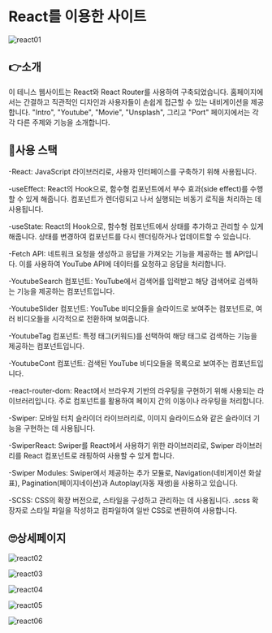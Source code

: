 
# React를 이용한 사이트
![react01](https://github.com/hyeonbeen97/site-react01/assets/125417850/fc5c24f7-c171-4c37-932e-6cd4803b9246)

## 👉소개
이 테니스 웹사이트는 React와 React Router를 사용하여 구축되었습니다. 홈페이지에서는 간결하고 직관적인 디자인과 사용자들이 손쉽게 접근할 수 있는 내비게이션을 제공합니다. "Intro", "Youtube", "Movie", "Unsplash", 그리고 "Port" 페이지에서는 각각 다른 주제와 기능을 소개합니다.
## 🔑사용 스택
 -React: JavaScript 라이브러리로, 사용자 인터페이스를 구축하기 위해 사용됩니다.
 
 -useEffect: React의 Hook으로, 함수형 컴포넌트에서 부수 효과(side effect)를 수행할 수 있게 해줍니다. 컴포넌트가 렌더링되고 나서 실행되는 비동기 로직을 처리하는 데 사용됩니다.
 
 -useState: React의 Hook으로, 함수형 컴포넌트에서 상태를 추가하고 관리할 수 있게 해줍니다. 상태를 변경하여 컴포넌트를 다시 렌더링하거나 업데이트할 수 있습니다.
 
 -Fetch API: 네트워크 요청을 생성하고 응답을 가져오는 기능을 제공하는 웹 API입니다. 이를 사용하여 YouTube API에 데이터를 요청하고 응답을 처리합니다.

 -YoutubeSearch 컴포넌트: YouTube에서 검색어를 입력받고 해당 검색어로 검색하는 기능을 제공하는 컴포넌트입니다.
 
 -YoutubeSlider 컴포넌트: YouTube 비디오들을 슬라이드로 보여주는 컴포넌트로, 여러 비디오들을 시각적으로 전환하며 보여줍니다.
 
 -YoutubeTag 컴포넌트: 특정 태그(키워드)를 선택하여 해당 태그로 검색하는 기능을 제공하는 컴포넌트입니다.
 
 -YoutubeCont 컴포넌트: 검색된 YouTube 비디오들을 목록으로 보여주는 컴포넌트입니다.
 
 -react-router-dom: React에서 브라우저 기반의 라우팅을 구현하기 위해 사용되는 라이브러리입니다. 주로 <Link> 컴포넌트를 활용하여 페이지 간의 이동이나 라우팅을 처리합니다.
 
 -Swiper: 모바일 터치 슬라이더 라이브러리로, 이미지 슬라이드쇼와 같은 슬라이더 기능을 구현하는 데 사용됩니다.
 
 -SwiperReact: Swiper를 React에서 사용하기 위한 라이브러리로, Swiper 라이브러리를 React 컴포넌트로 래핑하여 사용할 수 있게 합니다.
 
 -Swiper Modules: Swiper에서 제공하는 추가 모듈로, Navigation(네비게이션 화살표), Pagination(페이지네이션)과 Autoplay(자동 재생)을 사용하고 있습니다.
 
 -SCSS: CSS의 확장 버전으로, 스타일을 구성하고 관리하는 데 사용됩니다. .scss 확장자로 스타일 파일을 작성하고 컴파일하여 일반 CSS로 변환하여 사용합니다.
## 🙄상세페이지
![react02](https://github.com/hyeonbeen97/site-react01/assets/125417850/9b8d28e8-6d64-4b97-8180-758b905b833f)

![react03](https://github.com/hyeonbeen97/site-react01/assets/125417850/0d35cedd-9a9e-4f6c-ab7e-cd2d0ad258f7)

![react04](https://github.com/hyeonbeen97/site-react01/assets/125417850/974301ab-ee79-4c76-b6cc-56f29a8a086c)

![react05](https://github.com/hyeonbeen97/site-react01/assets/125417850/5ce3bc9c-eea8-421c-bbaf-35c6d7afd856)

![react06](https://github.com/hyeonbeen97/site-react01/assets/125417850/8de841b1-c849-4278-aa70-3bb1ae30fddf)
